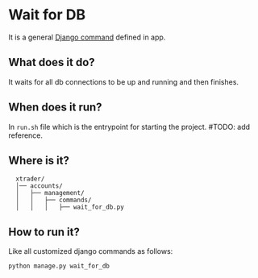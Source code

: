 # Wait for DB
It is a general
[Django command](https://docs.djangoproject.com/en/5.1/howto/custom-management-commands/)
defined in [](accounts-app.md) app.

## What does it do?
It waits for all db connections to be up and running and then
finishes.

## When does it run?
  In ```run.sh``` file which is the entrypoint for starting the project.   #TODO: add reference.
  
## Where is it?

```
  xtrader/
  │── accounts/
  │   ├── management/
  │   │   ├── commands/
  │   │   │   ├── wait_for_db.py
```

## How to run it? 
Like all customized django commands as follows:
```bash
python manage.py wait_for_db
```
